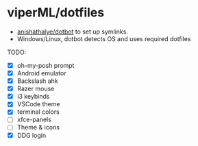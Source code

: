 # viperML/dotfiles

- [anishathalye/dotbot](https://github.com/anishathalye/dotbot)
to set up symlinks.
- Windows/Linux, dotbot detects OS and uses required dotfiles

TODO:
- [x] oh-my-posh prompt
- [x] Android emulator
- [x] Backslash ahk
- [x] Razer mouse
- [x] i3 keybinds
- [x] VSCode theme
- [x] terminal colors
- [ ] xfce-panels
- [ ] Theme & icons
- [x] DDG login